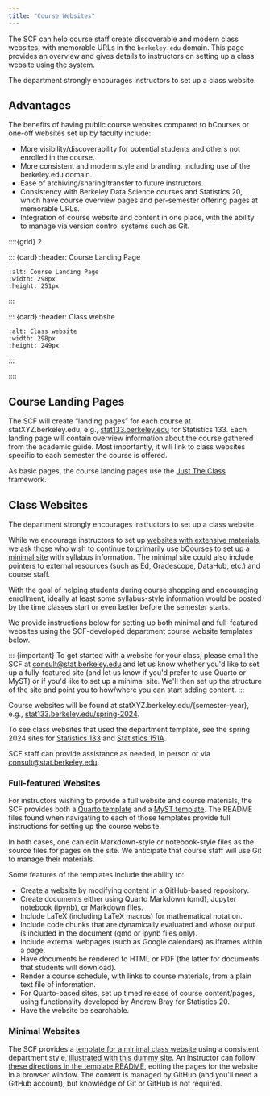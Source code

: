 ```yaml
---
title: "Course Websites"
---
```


The SCF can help course staff create discoverable and modern class websites,
with memorable URLs in the `berkeley.edu` domain. This page provides an
overview and gives details to instructors on setting up a class website using
the system.

The department strongly encourages instructors to set up a class
website.

## Advantages

The benefits of having public course websites compared to bCourses or
one-off websites set up by faculty include:

- More visibility/discoverability for potential students and others not
  enrolled in the course.
- More consistent and modern style and branding, including use of the
  berkeley.edu domain.
- Ease of archiving/sharing/transfer to future instructors.
- Consistency with Berkeley Data Science courses and Statistics 20,
  which have course overview pages and per-semester offering pages at
  memorable URLs.
- Integration of course website and content in one place, with the
  ability to manage via version control systems such as Git.


::::{grid} 2

::: {card}
:header: Course Landing Page

```{image} ../images/course-landing-page.png
:alt: Course Landing Page
:width: 298px
:height: 251px
```
:::

::: {card}
:header: Class website

```{image} ../images/class-website.png
:alt: Class website
:width: 298px
:height: 249px
```
:::

::::

## Course Landing Pages

The SCF will create “landing pages” for each course at
statXYZ.berkeley.edu, e.g.,
[stat133.berkeley.edu](https://stat133.berkeley.edu) for Statistics 133.
Each landing page will contain overview information about the course
gathered from the academic guide. Most importantly, it will link to
class websites specific to each semester the course is offered.

As basic pages, the course landing pages use the [Just The
Class](https://kevinl.info/just-the-class/) framework.

## Class Websites

The department strongly encourages instructors to set up a class
website. 

While we encourage instructors to set up [websites with extensive
materials](/faqs/course-website#full-featured-websites), we
ask those who wish to continue to primarily use bCourses to set up a
[minimal site](/faqs/course-website#minimal-websites) with
syllabus information. The minimal site could also include pointers to
external resources (such as Ed, Gradescope, DataHub, etc.) and course
staff. 

With the goal of helping students during course shopping and encouraging
enrollment, ideally at least some syllabus-style information would be
posted by the time classes start or even better before the semester
starts. 

We provide instructions below for setting up both minimal and
full-featured websites using the SCF-developed department course website
templates below. 

::: {important}
To get started with a website for your class, please email the SCF at
consult@stat.berkeley.edu and let us know whether you'd like to set up a
fully-featured site (and let us know if you'd prefer to use Quarto or
MyST) or if you'd like to set up a minimal site. We'll then set up the
structure of the site and point you to how/where you can start adding
content.
:::

Course websites will be found at statXYZ.berkeley.edu/{semester-year},
e.g.,
[stat133.berkeley.edu/spring-2024](http://stat133.berkeley.edu/spring-2024). 

To see class websites that used the department template, see the spring
2024 sites for [Statistics 133](http://stat133.berkeley.edu/spring-2024)
and [Statistics 151A](http://stat151a.berkeley.edu/spring-2024).

SCF staff can provide assistance as needed, in person or via
consult@stat.berkeley.edu.

### Full-featured Websites<span id="full-featured-websites"></span>

For instructors wishing to provide a full website and course materials,
the SCF provides both a [Quarto
template](https://github.com/berkeley-cdss/course-site-quarto) and a
[MyST template](https://github.com/berkeley-cdss/course-site-myst). The
README files found when navigating to each of those templates provide
full instructions for setting up the course website.

In both cases, one can edit Markdown-style or notebook-style files as
the source files for pages on the site. We anticipate that course staff
will use Git to manage their materials. 

Some features of the templates include the ability to:

- Create a website by modifying content in a GitHub-based repository.
- Create documents either using Quarto Markdown (qmd), Jupyter notebook
  (ipynb), or Markdown files.
- Include LaTeX (including LaTeX macros) for mathematical notation.
- Include code chunks that are dynamically evaluated and whose output is
  included in the document (qmd or ipynb files only).
- Include external webpages (such as Google calendars) as iframes within
  a page.
- Have documents be rendered to HTML or PDF (the latter for documents
  that students will download).
- Render a course schedule, with links to course materials, from a plain
  text file of information.
- For Quarto-based sites, set up timed release of course content/pages,
  using functionality developed by Andrew Bray for Statistics 20.
- Have the website be searchable.

### Minimal Websites

The SCF provides a [template for a minimal class
website](https://github.com/berkeley-cdss/course-site-quarto-lite) using
a consistent department style, [illustrated with this dummy
site](https://berkeley-cdss.github.io/course-site-quarto-lite/). An
instructor can follow [these directions in the template
README](https://github.com/berkeley-cdss/course-site-quarto-lite?tab=readme-ov-file#instructions-for-course-staff),
editing the pages for the website in a browser window. The content is
managed by GitHub (and you'll need a GitHub account), but knowledge of
Git or GitHub is not required.  
 
